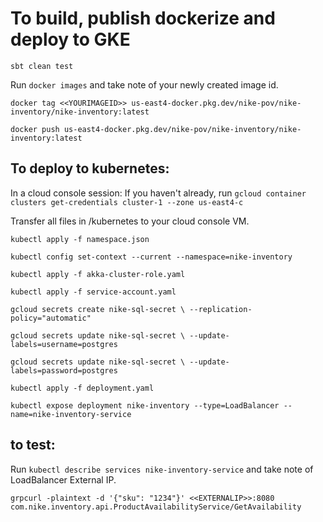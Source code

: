 # To build, publish dockerize and deploy to GKE

`sbt clean test`

Run `docker images` and take note of your newly created image id.

`docker tag <<YOURIMAGEID>> us-east4-docker.pkg.dev/nike-pov/nike-inventory/nike-inventory:latest`

`docker push us-east4-docker.pkg.dev/nike-pov/nike-inventory/nike-inventory:latest`

## To deploy to kubernetes:

In a cloud console session:
If you haven't already, run `gcloud container clusters get-credentials cluster-1 --zone us-east4-c`

Transfer all files in /kubernetes to your cloud console VM.

`kubectl apply -f namespace.json`

`kubectl config set-context --current --namespace=nike-inventory`

`kubectl apply -f akka-cluster-role.yaml`

`kubectl apply -f service-account.yaml`

`gcloud secrets create nike-sql-secret \
--replication-policy="automatic"`

`gcloud secrets update nike-sql-secret \
--update-labels=username=postgres`

`gcloud secrets update nike-sql-secret \
--update-labels=password=postgres`

`kubectl apply -f deployment.yaml`

`kubectl expose deployment nike-inventory --type=LoadBalancer --name=nike-inventory-service`

## to test:

Run `kubectl describe services nike-inventory-service` and take note of LoadBalancer External IP.

`grpcurl -plaintext -d '{"sku": "1234"}' <<EXTERNALIP>>:8080 com.nike.inventory.api.ProductAvailabilityService/GetAvailability`